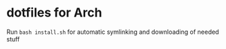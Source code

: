 # dotfiles for Arch

Run `bash install.sh` for automatic symlinking and downloading of needed stuff
